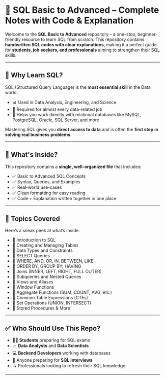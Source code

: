 # 🧠 SQL Basic to Advanced – Complete Notes with Code & Explanation

Welcome to the **SQL Basic to Advanced** repository – a one-stop, beginner-friendly resource to learn SQL from scratch. This repository contains **handwritten SQL codes with clear explanations**, making it a perfect guide for **students, job seekers, and professionals** aiming to strengthen their SQL skills.

---

## 🚀 Why Learn SQL?

SQL (Structured Query Language) is the **most essential skill** in the Data world.

- 📊 Used in Data Analysis, Engineering, and Science
- 💼 Required for almost every data-related job
- 🧠 Helps you work directly with relational databases like MySQL, PostgreSQL, Oracle, SQL Server, and more

Mastering SQL gives you **direct access to data** and is often the **first step in solving real business problems**.

---

## 📘 What's Inside?

This repository contains a **single, well-organized file** that includes:

- ✅ Basic to Advanced SQL Concepts  
- ✅ Syntax, Queries, and Examples  
- ✅ Real-world use-cases  
- ✅ Clean formatting for easy reading  
- ✅ Code + Explanation written together in one place

---

## 📂 Topics Covered

Here’s a sneak peek at what’s inside:

- 🔹 Introduction to SQL  
- 🔹 Creating and Managing Tables  
- 🔹 Data Types and Constraints  
- 🔹 SELECT Queries  
- 🔹 WHERE, AND, OR, IN, BETWEEN, LIKE  
- 🔹 ORDER BY, GROUP BY, HAVING  
- 🔹 Joins (INNER, LEFT, RIGHT, FULL OUTER)  
- 🔹 Subqueries and Nested Queries  
- 🔹 Views and Aliases  
- 🔹 Window Functions  
- 🔹 Aggregate Functions (SUM, COUNT, AVG, etc.)  
- 🔹 Common Table Expressions (CTEs)  
- 🔹 Set Operations (UNION, INTERSECT)  
- 🔹 Stored Procedures & More

---

## ✅ Who Should Use This Repo?

- 🧑‍🎓 **Students** preparing for SQL exams  
- 📈 **Data Analysts** and **Data Scientists**  
- 💻 **Backend Developers** working with databases  
- 🧪 Anyone preparing for **SQL interviews**  
- 🔍 Professionals looking to refresh their SQL knowledge

---

